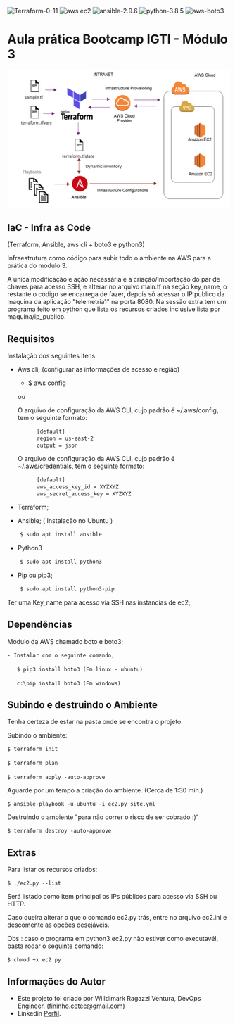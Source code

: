 
![Terraform-0-11](https://img.shields.io/badge/terraform-0.11-blueviolet?style=flat-square)
![aws ec2](https://img.shields.io/badge/aws-ec2-green?style=flat-square)
![ansible-2.9.6](https://img.shields.io/badge/ansible-2.9.6-yellow?style=flat-square)
![python-3.8.5](https://img.shields.io/badge/python-3.8.5-red?style=flat-square)
![aws-boto3](https://img.shields.io/badge/aws-boto3-yellowgreen?style=flat-square)

Aula prática Bootcamp IGTI - Módulo 3
======================================

![Capa](capa.png "Capa")

## IaC - Infra as Code

(Terraform, Ansible, aws cli + boto3 e python3)

 Infraestrutura como código para subir todo o ambiente na AWS para a prática do modulo 3.

A única modificação e ação necessária é a criação/importação do par de chaves para acesso SSH, e alterar no arquivo main.tf na seção key_name, o restante o código se encarrega de fazer, depois só acessar o IP publico da maquina da aplicação "telemetria1" na porta 8080. Na sessão extra tem um programa feito em python que lista os recursos criados inclusive lista por maquina/ip_publico.


Requisitos
------------

Instalação dos seguintes itens:

- Aws cli; (configurar as informações de acesso e região)

    - $ aws config

    ou

    O arquivo de configuração da AWS CLI, cujo padrão é ~/.aws/config, tem o seguinte formato:

            [default]
            region = us-east-2
            output = json

    O arquivo de configuração da AWS CLI, cujo padrão é ~/.aws/credentials, tem o seguinte formato:

            [default]
            aws_access_key_id = XYZXYZ
            aws_secret_access_key = XYZXYZ

- Terraform;

- Ansible; ( Instalação no Ubuntu ) 
```sh
    $ sudo apt install ansible
```
- Python3
```sh
    $ sudo apt install python3
```
- Pip ou pip3;
```sh
    $ sudo apt install python3-pip
```
Ter uma Key_name para acesso via SSH nas instancias de ec2;

Dependências
------------

Modulo da AWS chamado boto e boto3;

    - Instalar com o seguinte comando;

       $ pip3 install boto3 (Em linux - ubuntu)

       c:\pip install boto3 (Em windows)


Subindo e destruindo o Ambiente
--------------------------------

Tenha certeza de estar na pasta onde se encontra o projeto. 

Subindo o ambiente:

    $ terraform init

    $ terraform plan
 
    $ terraform apply -auto-approve

Aguarde por um tempo a criação do ambiente. (Cerca de 1:30 min.)
 
    $ ansible-playbook -u ubuntu -i ec2.py site.yml


Destruindo o ambiente "para não correr o risco de ser cobrado :)" 

    $ terraform destroy -auto-approve


Extras
--------

Para listar os recursos criados:

    $ ./ec2.py --list

Será listado como item principal os IPs públicos para acesso via SSH ou HTTP.

Caso queira alterar o que o comando ec2.py trás, entre no arquivo ec2.ini e descomente as opções desejáveis.

Obs.: caso o programa em python3 ec2.py não estiver como executavél, basta rodar o seguinte comando:

    $ chmod +x ec2.py

Informações do Autor
------------------

- Este projeto foi criado por Willdimark Ragazzi Ventura, DevOps Engineer. (<fininho.cetec@gmail.com>)
- Linkedin [Perfil](https://www.linkedin.com/in/willdymark-ragazzi-ventura-ccna-devnetsecops-membro-anppd%C2%AE-a4422617//).
